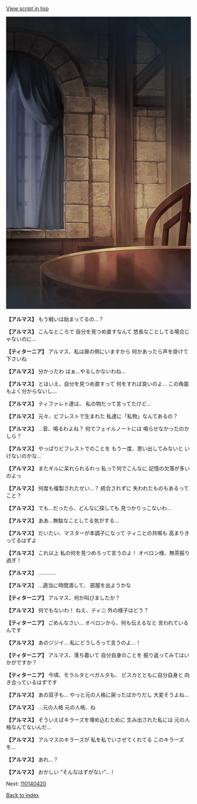 [View script in lisp](../scripts/110140410.txt)

![201_room.png](../images/backgrounds/201_room.png)

**【アルマス】**
もう戦いは始まってるの…？

**【アルマス】**
こんなところで
自分を見つめ直すなんて
悠長なことしてる場合じゃないのに…

**【ティターニア】**
アルマス、私は扉の側にいますから
何かあったら声を掛けて下さいね

**【アルマス】**
分かったわ
はぁ…やるしかないわね…

**【アルマス】**
とはいえ、自分を見つめ直すって
何をすれば良いのよ…
この角笛もよく分からないし…

**【アルマス】**
ティファレト達は、
私の物だって言ってたけど…

**【アルマス】**
元々、ビフレストで生まれた
私達に「私物」なんてあるの？

**【アルマス】**
…音、鳴るわよね？
何でフェイルノートには
鳴らせなかったのかしら？

**【アルマス】**
やっぱりビフレストでのことを
もう一度、思い出してみないと
いけないのかな…

**【アルマス】**
またギルに呆れられるわっ
私って何でこんなに
記憶の欠落が多いのよっ

**【アルマス】**
何度も複製されたせい…？
統合されずに
失われたものもあるってこと？

**【アルマス】**
でも…だったら、どんなに探しても
見つかりっこないわ…

**【アルマス】**
ああ…無駄なことしてる気がする…

**【アルマス】**
だいたい、マスターが本調子になって
ティニとの共鳴も
高まりきってるはずよ

**【アルマス】**
これ以上
私の何を見つめろって言うのよ！
オベロン様、無茶振り過ぎ！

**【アルマス】**
…………

**【アルマス】**
…適当に時間潰して、
部屋を出ようかな

**【ティターニア】**
アルマス、何か叫びましたか？

**【アルマス】**
何でもないわ！
ねえ、ティニ
外の様子はどう？

**【ティターニア】**
ごめんなさい…
オベロンから、何も伝えるなと
言われているんです

**【アルマス】**
あのジジイ…
私にどうしろって言うのよ…！

**【ティターニア】**
アルマス、落ち着いて
自分自身のことを
振り返ってみてはいかがですか？

**【ティターニア】**
今頃、モラルタとベガルタも、
ピスカとともに自分自身と
向き合っているはずです

**【アルマス】**
あの双子も…
やっと元の人格に戻ったばかりだし
大変そうよね…

**【アルマス】**
…元の人格
元の人格、ね

**【アルマス】**
そういえばキラーズを埋め込むために
生み出された私には
元の人格なんてないんだ…

**【アルマス】**
アルマスのキラーズが
私を私でいさせてくれてる
このキラーズを…

**【アルマス】**
あれ…？

**【アルマス】**
おかしい
“そんなはずがない”…！

Next: [110140420](110140420.md)

[Back to index](index.md)
